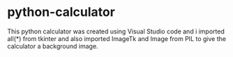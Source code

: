 # python-calculator
This python calculator was created using  Visual Studio code and i imported all(*) from tkinter and also imported ImageTk and Image from PIL to give the calculator a background image. 
